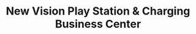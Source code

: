 ---
title: "New Vision Play Station & Charging Business Center"
url: /zwedru/new-vision-play-station-and-charging-business-center/
shop: electronics
---
